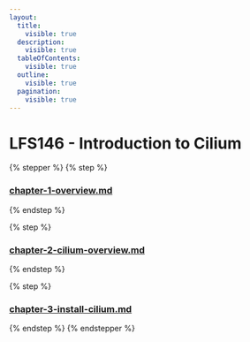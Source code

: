 ```yaml
---
layout:
  title:
    visible: true
  description:
    visible: true
  tableOfContents:
    visible: true
  outline:
    visible: true
  pagination:
    visible: true
---
```


# LFS146 - Introduction to Cilium

{% stepper %}
{% step %}
### [chapter-1-overview.md](chapter-1-overview.md "mention")


{% endstep %}

{% step %}
### [chapter-2-cilium-overview.md](chapter-2-cilium-overview.md "mention")


{% endstep %}

{% step %}
### [chapter-3-install-cilium.md](chapter-3-install-cilium.md "mention")


{% endstep %}
{% endstepper %}


